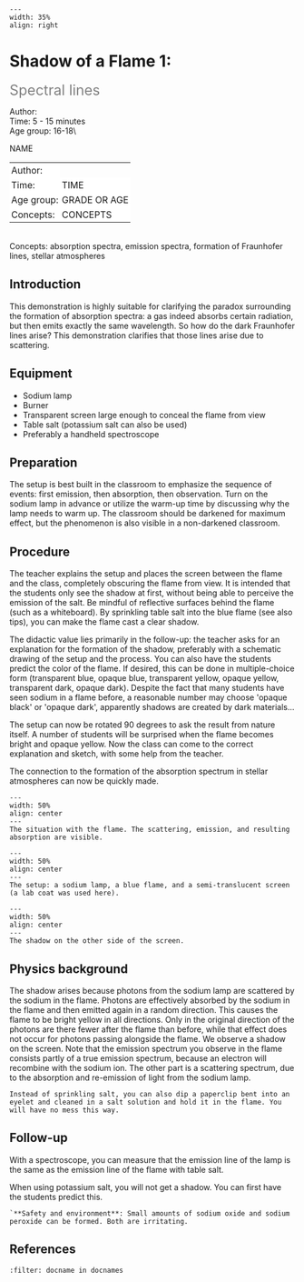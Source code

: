 ```{figure} ../../figures/ready.png
---
width: 35%
align: right
```

# Shadow of a Flame 1: 
<span style="font-size: 25px; color: gray;">Spectral lines</span>

Author:     \
Time:	  	5 - 15 minutes\
Age group:	16-18\
<table style="width: 100%; border-collapse: collapse; border: none;">
    <tr style="background-color: white;"> 
        <td style="text-align: left; padding: 3px; border: none;">Author:</td
        <td style="text-align: left; padding: 3px; border: none;">NAME</td>
    </tr>
    <tr style="background-color: white;">
        <td style="text-align: left; padding: 3px; border: none;">Time:</td>
        <td style="text-align: left; padding: 3px; border: none;">TIME</td>
    </tr>
    <tr style="background-color: white;">
        <td style="text-align: left; padding: 3px; border: none;">Age group:</td>
        <td style="text-align: left; padding: 3px; border: none;">GRADE OR AGE</td>
    </tr>
    <tr style="background-color: white;">
        <td style="text-align: left; padding: 3px; border: none;">Concepts:</td>
        <td style="text-align: left; padding: 3px; border: none;">CONCEPTS</td>
    </tr>
</table><br>
Concepts:	absorption spectra, emission spectra, formation of Fraunhofer lines, stellar atmospheres

## Introduction
This demonstration is highly suitable for clarifying the paradox surrounding the formation of absorption spectra: a gas indeed absorbs certain radiation, but then emits exactly the same wavelength. So how do the dark Fraunhofer lines arise? This demonstration clarifies that those lines arise due to scattering.

## Equipment
* Sodium lamp
* Burner
* Transparent screen large enough to conceal the flame from view
* Table salt (potassium salt can also be used)
* Preferably a handheld spectroscope

## Preparation
The setup is best built in the classroom to emphasize the sequence of events: first emission, then absorption, then observation. Turn on the sodium lamp in advance or utilize the warm-up time by discussing why the lamp needs to warm up. The classroom should be darkened for maximum effect, but the phenomenon is also visible in a non-darkened classroom.

## Procedure
The teacher explains the setup and places the screen between the flame and the class, completely obscuring the flame from view. It is intended that the students only see the shadow at first, without being able to perceive the emission of the salt. Be mindful of reflective surfaces behind the flame (such as a whiteboard). By sprinkling table salt into the blue flame (see also tips), you can make the flame cast a clear shadow.

The didactic value lies primarily in the follow-up: the teacher asks for an explanation for the formation of the shadow, preferably with a schematic drawing of the setup and the process. You can also have the students predict the color of the flame. If desired, this can be done in multiple-choice form (transparent blue, opaque blue, transparent yellow, opaque yellow, transparent dark, opaque dark). Despite the fact that many students have seen sodium in a flame before, a reasonable number may choose 'opaque black' or 'opaque dark', apparently shadows are created by dark materials...

The setup can now be rotated 90 degrees to ask the result from nature itself. A number of students will be surprised when the flame becomes bright and opaque yellow. Now the class can come to the correct explanation and sketch, with some help from the teacher.

The connection to the formation of the absorption spectrum in stellar atmospheres can now be quickly made.


```{figure} demo33_figure1.jpg
---
width: 50%
align: center
---
The situation with the flame. The scattering, emission, and resulting absorption are visible.
```

```{figure} demo33_figure2.jpg
---
width: 50%
align: center
---
The setup: a sodium lamp, a blue flame, and a semi-translucent screen (a lab coat was used here).
```

```{figure} demo33_figure3.jpg
---
width: 50%
align: center
---
The shadow on the other side of the screen.
```
## Physics background
The shadow arises because photons from the sodium lamp are scattered by the sodium in the flame. Photons are effectively absorbed by the sodium in the flame and then emitted again in a random direction. This causes the flame to be bright yellow in all directions. Only in the original direction of the photons are there fewer after the flame than before, while that effect does not occur for photons passing alongside the flame. We observe a shadow on the screen.
Note that the emission spectrum you observe in the flame consists partly of a true emission spectrum, because an electron will recombine with the sodium ion. The other part is a scattering spectrum, due to the absorption and re-emission of light from the sodium lamp.

```{tip}
Instead of sprinkling salt, you can also dip a paperclip bent into an eyelet and cleaned in a salt solution and hold it in the flame. You will have no mess this way.
```
## Follow-up
With a spectroscope, you can measure that the emission line of the lamp is the same as the emission line of the flame with table salt.

When using potassium salt, you will not get a shadow. You can first have the students predict this.

```{warning}
`**Safety and environment**: Small amounts of sodium oxide and sodium peroxide can be formed. Both are irritating.
```
## References
```{bibliography}
:filter: docname in docnames
```
